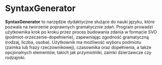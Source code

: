 # SyntaxGenerator

**SyntaxGenerator** to narzędzie dydaktyczne służące do nauki języku, które pozwala na tworzenie poprawnych gramatycznie zdań. Program prowadzi użytkownika krok po kroku przez proces budowania zdania w formacie SVO (podmiot-orzeczenie-dopełnienie), zapewniając zgodność gramatyczną (rodzaj, liczba, osoba). Użytkownik ma możliwość wyboru podmiotu (zaimka lub frazy rzeczownikowej), czasownika oraz dopełnienia, a także opcjonalnych elementów, takich jak przymiotniki, zaimki dzierżawcze czy rodzajniki.

